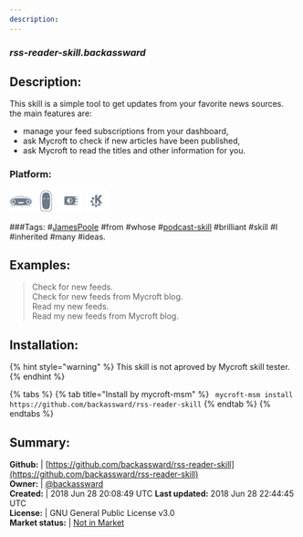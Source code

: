 ```yaml
---
description: 
---
```


### _rss-reader-skill.backassward_  
## Description:  
This skill is a simple tool to get updates from your favorite news sources.
the main features are:
* manage your feed subscriptions from your dashboard,
* ask Mycroft to check if new articles have been published,
* ask Mycroft to read the titles and other information for you.  
### Platform:  
 ![Mark I](../.gitbook/assets/mark-1-icon.png)  ![Mark II](../.gitbook/assets/mark-2-icon.png)  ![Picroft](../.gitbook/assets/picroft-icon.png)  ![plasmoid](../.gitbook/assets/kde.png)   
  
###Tags: \#[JamesPoole](https://github.com/JamesPoole/) \#from \#whose \#[podcast-skill](https://github.com/JamesPoole/podcast-skill) \#brilliant \#skill \#I \#inherited \#many \#ideas.   
## Examples:  
> Check for new feeds.  
> Check for new feeds from Mycroft blog.  
> Read my new feeds.  
> Read my new feeds from Mycroft blog.  
  
## Installation:  
{% hint style="warning" %}
This skill is not aproved by Mycroft skill tester.
{% endhint %}
    
{% tabs %}
{% tab title="Install by mycroft-msm" %}
``` mycroft-msm install https://github.com/backassward/rss-reader-skill```
{% endtab %}
  {% endtabs %}
    
## Summary:  
**Github:** | [https://github.com/backassward/rss-reader-skill](https://github.com/backassward/rss-reader-skill)  
**Owner:** | [@backassward](https://github.com/backassward)  
**Created:** | 2018 Jun 28 20:08:49 UTC  **Last updated:** 2018 Jun 28 22:44:45 UTC  
**License:** | GNU General Public License v3.0  
**Market status:** | [Not in Market](https://market.mycroft.ai/skill/)  
